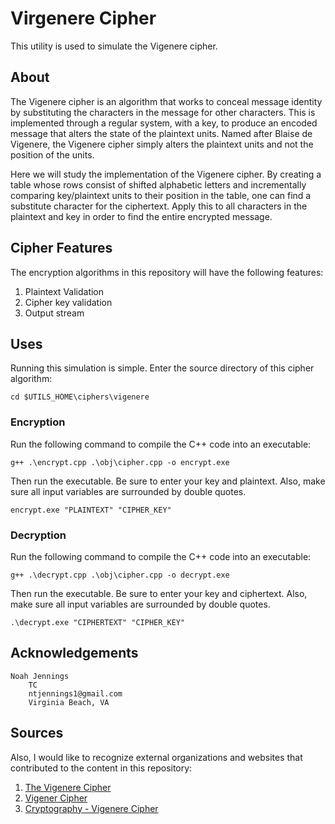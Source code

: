 # Virgenere Cipher
This utility is used to simulate the Vigenere cipher.

## About
The Vigenere cipher is an algorithm that works to conceal message identity by substituting the characters in the message for other characters. This is implemented through a regular system, with a key, to produce an encoded message that alters the state of the plaintext units. Named after Blaise de Vigenere, the Vigenere cipher simply alters the plaintext units and not the position of the units.

Here we will study the implementation of the Vigenere cipher. By creating a table whose rows consist of shifted alphabetic letters and incrementally comparing key/plaintext units to their position in the table, one can find a substitute character for the ciphertext. Apply this to all characters in the plaintext and key in order to find the entire encrypted message.

## Cipher Features

The encryption algorithms in this repository will have the following features:

1. Plaintext Validation
2. Cipher key validation
3. Output stream

## Uses
Running this simulation is simple. Enter the source directory of this cipher algorithm: 

```
cd $UTILS_HOME\ciphers\vigenere
```

### Encryption
Run the following command to compile the C++ code into an executable:

```
g++ .\encrypt.cpp .\obj\cipher.cpp -o encrypt.exe
```

Then run the executable. Be sure to enter your key and plaintext. Also, make sure all input variables are surrounded by double quotes.

```
encrypt.exe "PLAINTEXT" "CIPHER_KEY"
```

### Decryption
Run the following command to compile the C++ code into an executable:

```
g++ .\decrypt.cpp .\obj\cipher.cpp -o decrypt.exe
```

Then run the executable. Be sure to enter your key and ciphertext. Also, make sure all input variables are surrounded by double quotes.

```
.\decrypt.exe "CIPHERTEXT" "CIPHER_KEY"
```

## Acknowledgements
```
Noah Jennings 
    TC 
    ntjennings1@gmail.com
    Virginia Beach, VA
```

## Sources

Also, I would like to recognize external organizations and websites that contributed to the content in this repository:

1. [The Vigenere Cipher](https://en.wikipedia.org/wiki/Vigen%C3%A8re_cipher)
2. [Vigener Cipher](https://www.geeksforgeeks.org/dsa/vigenere-cipher/)
3. [Cryptography - Vigenere Cipher](https://www.tutorialspoint.com/cryptography/cryptography_vigenere_cipher.htm)